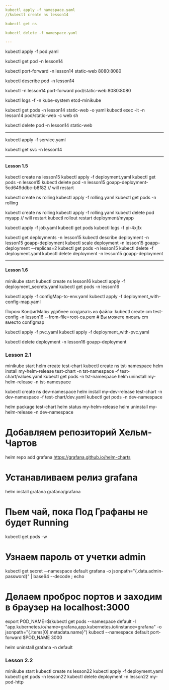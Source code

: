 ```yaml
---
kubectl apply -f namespace.yaml
//kubectl create ns lesson14

kubectl get ns

kubectl delete -f namespace.yaml

---
```

kubectl apply -f pod.yaml

kubectl get pod -n lesson14

kubectl port-forward  -n lesson14 static-web 8080:8080

kubectl describe pod -n lesson14

kubectl -n lesson14 port-forward pod/static-web 8080:8080

kubectl logs -f -n kube-system etcd-minikube

kubectl get pods -n lesson14 static-web -o yaml
kubectl exec -it -n lesson14 pod/static-web -c web sh

kubectl delete pod -n lesson14 static-web

---

kubectl apply -f service.yaml

kubectl get svc -n lesson14

---
#### Lesson 1.5 ####

kubectl create ns lesson15
kubectl apply -f deployment.yaml
kubectl get pods -n lesson15
kubectl delete pod -n lesson15 goapp-deployment-5cd649ddbc-b8f82 // will restart

kubectl create ns rolling
kubectl apply -f rolling.yaml
kubectl get pods -n rolling

kubectl create ns rolling
kubectl apply -f rolling.yaml
kubectl delete pod myapp // will restart
kubectl rollout restart deployment/myapp


kubectl apply -f job.yaml
kubectl get pods
kubectl logs -f pi-4xjfx

kubectl get deployments -n lesson15
kubectl describe deployment -n lesson15 goapp-deployment
kubectl scale deployment -n lesson15 goapp-deployment --replicas=2
kubectl get pods -n lesson15
kubectl delete -f deployment.yaml
kubectl delete deployment -n lesson15 goapp-deployment

---
#### Lesson 1.6 ####

minikube start
kubectl create ns lesson16
kubectl apply -f deployment_secrets.yaml
kubectl get pods -n lesson16

kubectl apply -f configMap-to-env.yaml
kubectl apply -f deployment_with-config-map.yaml

Порою КонфигМапы удобнее создавать из файла:
kubectl create cm test-config -n lesson16 --from-file=root-ca.pem  # Вы можете писать cm вместо configmap

kubectl apply -f pvc.yaml
kubectl apply -f deployment_with-pvc.yaml

kubectl delete deployment -n lesson16 goapp-deployment

### Lesson 2.1

minikube start
helm create test-chart
kubectl create ns tst-namespace
helm install my-helm-release  test-chart -n tst-namespace -f test-chart/values.yaml
kubectl get pods -n tst-namespace
helm uninstall my-helm-release -n tst-namespace

kubectl create ns dev-namespace
helm install my-dev-release  test-chart -n dev-namespace -f test-chart/dev.yaml
kubectl get pods -n dev-namespace

helm package test-chart
helm status my-helm-release
helm uninstall my-helm-release -n dev-namespace

# Добавляем репозиторий Хельм-Чартов
helm repo add grafana https://grafana.github.io/helm-charts
# Устанавливаем релиз grafana
helm install grafana  grafana/grafana
# Пьем чай, пока Под Графаны не будет Running
kubectl get pods -w
# Узнаем пароль от учетки admin
kubectl get secret --namespace default grafana -o jsonpath="{.data.admin-password}" | base64 --decode ; echo

# Делаем проброс портов и заходим в браузер на  localhost:3000
export POD_NAME=$(kubectl get pods --namespace default -l "app.kubernetes.io/name=grafana,app.kubernetes.io/instance=grafana" -o jsonpath="{.items[0].metadata.name}")
kubectl --namespace default port-forward $POD_NAME 3000

helm uninstall grafana -n default

### Lesson 2.2
minikube start
kubectl create ns lesson22
kubectl apply -f deployment.yaml
kubectl get pods -n lesson22
kubectl delete deployment -n lesson22 my-pod-http